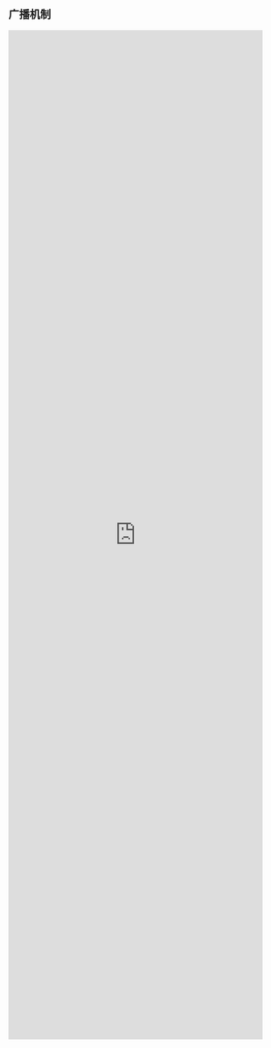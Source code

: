## 广播机制

<iframe style="min-height:2000px" width="100%" title="AntHubTC" src="https://nbviewer.org/github/AntHubTC/AntHubTC.github.io/blob/master/NumPy/jupterDoc/broadcasting.ipynb" frameborder="no" loading="lazy" allowtransparency="true" allowfullscreen="true"></iframe>